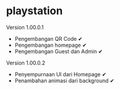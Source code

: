 # playstation

Version 1.00.0.1
  - Pengembangan QR Code ✔
  - Pengembangan homepage ✔
  - Pengembangan Guest dan Admin ✔
  
Version 1.00.0.2
  - Penyempurnaan UI dari Homepage ✔
  - Penambahan animasi dari background ✔
